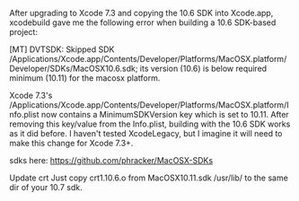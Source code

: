 After upgrading to Xcode 7.3 and copying the 10.6 SDK into Xcode.app, xcodebuild gave me the following error when building a 10.6 SDK-based project:

[MT] DVTSDK: Skipped SDK /Applications/Xcode.app/Contents/Developer/Platforms/MacOSX.platform/Developer/SDKs/MacOSX10.6.sdk; its version (10.6) is below required minimum (10.11) for the macosx platform.

Xcode 7.3's /Applications/Xcode.app/Contents/Developer/Platforms/MacOSX.platform/Info.plist now contains a MinimumSDKVersion key which is set to 10.11. After removing this key/value from the Info.plist, building with the 10.6 SDK works as it did before.
I haven't tested XcodeLegacy, but I imagine it will need to make this change for Xcode 7.3+.

sdks here: https://github.com/phracker/MacOSX-SDKs

Update crt
Just copy crt1.10.6.o from MacOSX10.11.sdk /usr/lib/ to the same dir of your 10.7 sdk.
